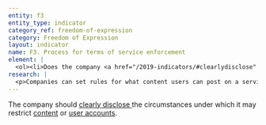 ```yaml
---
entity: f3
entity_type: indicator
category_ref: freedom-of-expression
category: Freedom of Expression
layout: indicator
name: F3. Process for terms of service enforcement
element: | 
  <ol><li>Does the company <a href="/2019-indicators/#clearlydisclose" target="_blank" rel="noopener">clearly disclose</a> what types of content or activities it does not permit?</li><li>Does the company <a href="/2019-indicators/#clearlydisclose" target="_blank" rel="noopener">clearly disclose </a>why it may <a href="/2019-indicators/#accountrestriction" target="_blank" rel="noopener">restrict a user&rsquo;s account</a>?</li><li>Does the company <a href="/2019-indicators/#clearlydisclose" target="_blank" rel="noopener">clearly disclose</a> information about the processes it uses to identify <a href="/2019-indicators/#content" target="_blank" rel="noopener">content</a> or <a href="/2019-indicators/#account" target="_blank" rel="noopener">accounts</a> that violate the company&rsquo;s rules?</li><li>Does the company<a href="/2019-indicators/#clearlydisclose" target="_blank" rel="noopener"> clearly disclose</a> whether any government authorities receive priority consideration when flagging content to be restricted for violating the company&rsquo;s rules?</li><li>Does the company <a href="/2019-indicators/#clearlydisclose" target="_blank" rel="noopener">clearly disclose</a> whether any private entities receive priority consideration when flagging content to be restricted for violating the company&rsquo;s rules?</li><li>Does the company <a href="/2019-indicators/#clearlydisclose" target="_blank" rel="noopener">clearly disclose</a> its process for enforcing its rules?</li><li>Does the company provide clear examples to help the user understand what the rules are and how they are enforced?</li></ol>
research: | 
  <p>Companies can set rules for what content users can post on a service as well as what activities users can engage in on the service. Companies can also restrict a user&rsquo;s account, meaning that the user is unable to access the service, for violating these rules. For mobile ecosystems, this can include restricting access to an end-user&rsquo;s account or a developer&rsquo;s account.</p><p>We therefore expect companies to clearly disclose what these rules are and how companies enforce them. This includes information about how companies learn of material or activities that violate their terms. For example, companies may employ staff to review content and/or user activity or they may rely on community flagging mechanisms that allow users to flag other users&rsquo; content and/or activity for company review. We also expect companies to clearly disclose whether they have a policy of granting priority or expedited consideration to any government authorities and/or members of private organizations or other entities that identify their organizational affiliation when they report content or users for allegedly violating the company&rsquo;s rules. For mobile ecosystems, we expect companies to disclose the types of apps they would restrict. In this disclosure, the company should also provide examples to help users understand what these rules mean.</p><p><strong>Potential sources:</strong></p><ul><li>Company terms of service, user contract</li><li>Company acceptable use policy, community standards, content guidelines, abusive behavior policy, or similar document that explains the rules users have to follow.</li><li>Company support, help center, or FAQ (e.g., questions around why is content removed, why is an account suspended, etc.)</li></ul>
---
```

The company should [clearly disclose ](/2019-indicators/#clearlydisclose)the circumstances under which it may restrict [content](/2019-indicators/#content) or [user accounts](/2019-indicators/#useraccount).